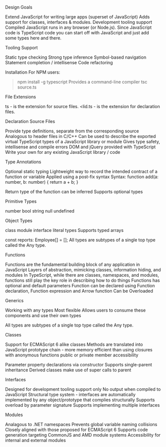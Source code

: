 Design Goals

  Extend JavaScript for writing large apps (superset of JavaScript)
  Adds support for classes, interfaces & modules.
  Development tooling support
  Compiled JavaScript runs in any browser (or Node.js).
  Since JavaScript code is TypeScript code you can start off with JavaScript and just add some types here
    and there.

Tooling Support

  Static type checking
  Strong type inference
  Symbol-based navigation
  Statement completion / intellisense
  Code refactoring

Installation
For NPM users:
  > npm install -g typescript
Provides a command-line compiler
  > tsc source.ts

File Extensions

   ts - is the extension for source files. 
  <lid.ts - is the extension for declaration files.

Declaration Source Files

  Provide type definitions, separate from the corresponding source
  Analogous to header files in C/C++
  Can be used to describe the exported virtual TypeScript types of a JavaScript library or module 
  Gives type safety, intellisense and compile errors
  DOM and jQuery provided with TypeScript
  Write your own for any existing JavaScript library / code

Type Annotations

  Optional static typing
  Lightweight way to record the intended contract of a function or variable
  Applied using a post-fix syntax
  Syntax:
    function add(a: number, b: number) {
      return a + b;
  }
  
  Return type of the function can be inferred
  Supports optional types 

Primitive Types

  number
  bool
  string
  null
  undefined

Object Types

  class
  module
  interface 
  literal types
  Supports typed arrays

const reports: Employee[] = [];
All types are subtypes of a single top type called the <span class="single-code">Any</span> type.


Functions

  Functions are the fundamental building block of any application in JavaScript
  Layers of abstraction, mimicking classes, information hiding, and modules
  In TypeScript, while there are classes, namespaces, and modules, functions still play the key role in
    describing how to do things
  Functions has optional and default parameters
  Function can be declared using Function declaration, Function expression and Arrow function
  Can be Overloaded

Generics

  Working with any types
  Most flexible
  Allows users to consume these components and use their own types

All types are subtypes of a single top type called the <span class="single-code">Any</span> type.

Classes

  Support for ECMAScript 6 alike classes
  Methods are translated into JavaScript prototype chain - more memory efficient than using closures with
    anonymous functions
   <span class="single-code">public</span> or <span class="single-code">private</span> member accessibility
  
  Parameter property declarations via constructor
  Supports single-parent inheritance
  Derived classes make use of <span class="single-code">super</span> calls to parent

Interfaces

  Designed for development tooling support only
  No output when compiled to JavaScript
  Structural type system - interfaces are automatically implemented by any object/prototype that complies
    structurally
  Supports overload by parameter signature
  Supports implementing multiple interfaces

Modules

  Analagous to .NET namespaces
  Prevents global variable naming collisions
  Closely aligned with those proposed for ECMAScript 6
  Supports code generation targeting CommonJS and AMD module systems
  Accessibility for internal and external modules


